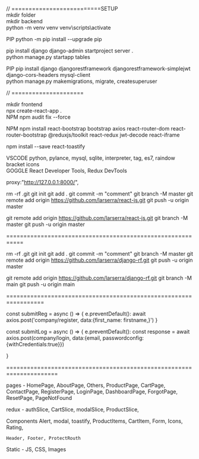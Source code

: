 // ==========================SETUP	
mkdir folder	
mkdir backend	
python -m venv venv	
venv\scripts\activate	

PIP	python  -m pip install --upgrade pip	

pip install django
django-admin startproject server .	
python manage.py startapp tables


PIP	pip install django djangorestframework djangorestframework-simplejwt django-cors-headers mysql-client							
python manage.py makemigrations, migrate, createsuperuser
		
// =====================
        
mkdir frontend	
npx create-react-app .		
NPM	npm audit fix --force		
						
NPM	npm install react-bootstrap bootstrap axios react-router-dom react-router-bootstrap @reduxjs/toolkit react-redux jwt-decode react-iframe	

npm install --save react-toastify	

VSCODE	python, pylance, mysql, sqlite, interpreter, tag, es7, raindow bracket icons							
GOGGLE	 React Developer Tools, Redux DevTools							
	
proxy:"http://127.0.0.1:8000/",							
							


rm -rf .git
git init
git add .
git commit -m "comment"
git branch -M master
git remote add origin https://github.com/larserra/react-js.git
git push -u origin master


git remote add origin https://github.com/larserra/react-js.git
git branch -M master
git push -u origin master

===========================================================

rm -rf .git
git init
git add .
git commit -m "comment"
git branch -M master
git remote add origin https://github.com/larserra/django-rf.git
git push -u origin master


git remote add origin https://github.com/larserra/django-rf.git
git branch -M main
git push -u origin main

=================================================================

const submitReg = async () => {
    e.preventDefault():
    await axios.post('company/register, data:{first_name: firstname,}')
}

const submitLog = async () => {
    e.preventDefault():
    const response = await axios.post(company/login, data:{email, passwordconfig:{withCredentials:true}})    

}


=====================================================================

pages - HomePage, AboutPage, Others, ProductPage, CartPage, ContactPage, RegisterPage, LoginPage, DashboardPage, ForgotPage, ResetPage, PageNotFound

redux - authSlice, CartSlice, modalSlice, ProductSlice, 

Components
	Alert, modal, toastify, ProductItems, CartItem, Form, Icons, 
	Rating, 
	
	Header, Footer, ProtectRouth

Static - JS, CSS, Images

